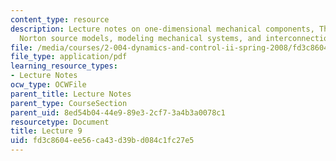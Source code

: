 ```yaml
---
content_type: resource
description: Lecture notes on one-dimensional mechanical components, Thevenin and
  Norton source models, modeling mechanical systems, and interconnection rules.
file: /media/courses/2-004-dynamics-and-control-ii-spring-2008/fd3c8604ee56ca43d39bd084c1fc27e5_lecture_09.pdf
file_type: application/pdf
learning_resource_types:
- Lecture Notes
ocw_type: OCWFile
parent_title: Lecture Notes
parent_type: CourseSection
parent_uid: 8ed54b04-44e9-89e3-2cf7-3a4b3a0078c1
resourcetype: Document
title: Lecture 9
uid: fd3c8604-ee56-ca43-d39b-d084c1fc27e5
---
```

